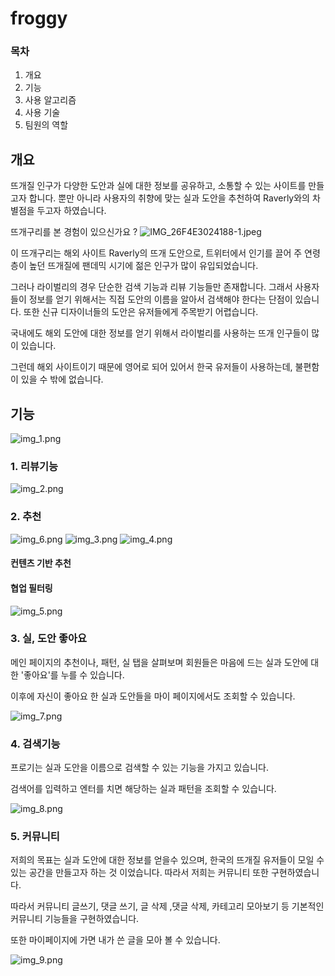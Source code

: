 # froggy

### 목차

1. 개요
2. 기능
3. 사용 알고리즘
4. 사용 기술
5. 팀원의 역할

## 개요

뜨개질 인구가 다양한 도안과 실에 대한 정보를 공유하고, 소통할 수 있는 사이트를 만들고자 합니다. 뿐만 아니라 사용자의 취향에 맞는 실과 도안을 추천하여 Raverly와의 차별점을 두고자 하였습니다.

뜨개구리를 본 경험이 있으신가요 ?
![IMG_26F4E3024188-1.jpeg](..%2F..%2F..%2F..%2F..%2FDownloads%2FIMG_26F4E3024188-1.jpeg)

이 뜨개구리는 해외 사이트 Raverly의 뜨개 도안으로, 트위터에서 인기를 끌어 주 연령층이 높던 뜨개질에 팬데믹 시기에 젊은 인구가 많이 유입되었습니다.

그러나 라이벌리의 경우 단순한 검색 기능과 리뷰 기능들만 존재합니다. 그래서 사용자들이 정보를 얻기 위해서는 직접 도안의 이름을 알아서 검색해야 한다는 단점이 있습니다. 또한 신규 디자이너들의 도안은 유저들에게 주목받기 어렵습니다.

국내에도 해외 도안에 대한 정보를 얻기 위해서 라이벌리를 사용하는 뜨개 인구들이 많이 있습니다.

그런데 해외 사이트이기 때문에 영어로 되어 있어서 한국 유저들이 사용하는데, 불편함이 있을 수 밖에 없습니다.



## 기능

![img_1.png](img/img_1.png)

### 1. 리뷰기능

![img_2.png](img/img_2.png)

### 2. 추천

![img_6.png](img/img_6.png)
![img_3.png](img/img_3.png)
![img_4.png](img/img_4.png)

#### 컨텐츠 기반 추천

#### 협업 필터링

![img_5.png](img/img_5.png)

### 3. 실, 도안 좋아요

   메인 페이지의 추천이나, 패턴, 실 탭을 살펴보며 회원들은 마음에 드는 실과 도안에 대한 '좋아요'를 누를 수 있습니다.

   이후에 자신이 좋아요 한 실과 도안들을 마이 페이지에서도 조회할 수 있습니다.

![img_7.png](img/img_7.png)

### 4. 검색기능

   프로기는 실과 도안을 이름으로 검색할 수 있는 기능을 가지고 있습니다.

   검색어를 입력하고 엔터를 치면 해당하는 실과 패턴을 조회할 수 있습니다.

![img_8.png](img/img_8.png)

### 5. 커뮤니티

   저희의 목표는 실과 도안에 대한 정보를 얻을수 있으며, 한국의 뜨개질 유저들이 모일 수 있는 공간을 만들고자 하는 것 이었습니다. 따라서 저희는 커뮤니티 또한 구현하였습니다.

   따라서 커뮤니티 글쓰기, 댓글 쓰기, 글 삭제 ,댓글 삭제, 카테고리 모아보기 등 기본적인 커뮤니티 기능들을 구현하였습니다.

   또한 마이페이지에 가면 내가 쓴 글을 모아 볼 수 있습니다.

![img_9.png](img/img_9.png)

